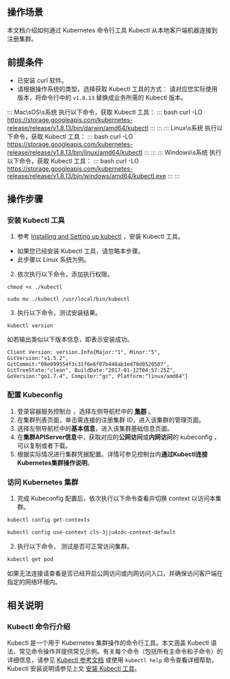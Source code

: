 ## 操作场景

本文档介绍如何通过 Kubernetes 命令行工具 Kubectl 从本地客户端机器连接到注册集群。

## 前提条件

- 已安装 curl 软件。
- 请根据操作系统的类型，选择获取 Kubectl 工具的方式：
  <dx-alert infotype="notice" title=" ">
  请对应您实际使用版本，将命令行中的 `v1.8.13` 替换成业务所需的 Kubectl 版本。
  </dx-alert>
  <dx-tabs>
  
::: Mac\sOS\s系统
执行以下命令，获取 Kubectl 工具：
<dx-codeblock>
:::  bash
curl -LO https://storage.googleapis.com/kubernetes-release/release/v1.8.13/bin/darwin/amd64/kubectl
:::
</dx-codeblock>
:::
::: Linux\s系统
执行以下命令，获取 Kubectl 工具：
<dx-codeblock>
:::  bash
curl -LO https://storage.googleapis.com/kubernetes-release/release/v1.8.13/bin/linux/amd64/kubectl
:::
</dx-codeblock>
:::
::: Windows\s系统
执行以下命令，获取 Kubectl 工具：
<dx-codeblock>
:::  bash
curl -LO https://storage.googleapis.com/kubernetes-release/release/v1.8.13/bin/windows/amd64/kubectl.exe
:::
</dx-codeblock>
:::
</dx-tabs>



## 操作步骤

[](id:installKubectl)

### 安装 Kubectl 工具

1. 参考 [Installing and Setting up kubectl](https://kubernetes.io/docs/user-guide/prereqs/) ，安装 Kubectl 工具。
   <dx-alert infotype="explain" title=" ">
- 如果您已经安装 Kubectl 工具，请忽略本步骤。
- 此步骤以 Linux 系统为例。
  </dx-alert>
2. 依次执行以下命令，添加执行权限。
```shell
chmod +x ./kubectl
```
```shell
sudo mv ./kubectl /usr/local/bin/kubectl
```
3. 执行以下命令，测试安装结果。
```shell
kubectl version
```
如若输出类似以下版本信息，即表示安装成功。
```shell
Client Version: version.Info{Major:"1", Minor:"5", GitVersion:"v1.5.2", GitCommit:"08e099554f3c31f6e6f07b448ab3ed78d0520507", GitTreeState:"clean", BuildDate:"2017-01-12T04:57:25Z", GoVersion:"go1.7.4", Compiler:"gc", Platform:"linux/amd64"}
```

### 配置 Kubeconfig

1. 登录容器服务控制台 ，选择左侧导航栏中的 **[集群](https://console.cloud.tencent.com/tke2/cluster?rid=1)** 。
2. 在集群列表页面，单击需连接的注册集群 ID，进入该集群的管理页面。
3. 选择左侧导航栏中的**基本信息**，进入该集群基础信息页面。
4. 在**集群APIServer信息**中，获取对应的**公网访问**或**内网访问**的 kubeconfig ，可以复制或者下载。
5. 根据实际情况进行集群凭据配置。详情可参见控制台内**通过Kubectl连接Kubernetes集群操作说明**。

### 访问 Kubernetes 集群

1. 完成 Kubeconfig 配置后，依次执行以下命令查看并切换 context 以访问本集群。
```bash
kubectl config get-contexts
```
```bash
kubectl config use-context cls-3jju4zdc-context-default
```
2. 执行以下命令， 测试是否可正常访问集群。
```bash
kubectl get pod
```
如果无法连接请查看是否已经开启公网访问或内网访问入口，并确保访问客户端在指定的网络环境内。


## 相关说明

### Kubectl 命令行介绍

Kubectl 是一个用于 Kubernetes 集群操作的命令行工具。本文涵盖 Kubectl 语法、常见命令操作并提供常见示例。有关每个命令（包括所有主命令和子命令）的详细信息，请参见 [Kubectl 参考文档](https://kubernetes.io/docs/reference/generated/kubectl/kubectl/) 或使用 `kubectl help` 命令查看详细帮助，Kubectl 安装说明请参见上文 [安装 Kubectl 工具](#installKubectl)。

